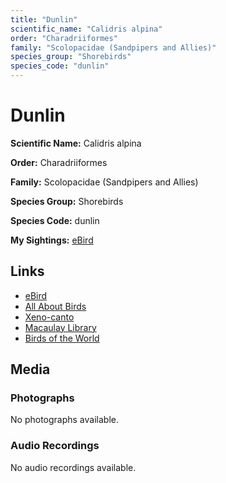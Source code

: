 ```yaml
---
title: "Dunlin"
scientific_name: "Calidris alpina"
order: "Charadriiformes"
family: "Scolopacidae (Sandpipers and Allies)"
species_group: "Shorebirds"
species_code: "dunlin"
---
```


# Dunlin

**Scientific Name:** Calidris alpina

**Order:** Charadriiformes

**Family:** Scolopacidae (Sandpipers and Allies)

**Species Group:** Shorebirds

**Species Code:** dunlin

**My Sightings:** [eBird](https://ebird.org/lifelist?r=world&time=life&spp=dunlin)

## Links
* [eBird](https://ebird.org/species/dunlin) 
* [All About Birds](https://www.allaboutbirds.org/guide/dunlin) 
* [Xeno-canto](https://www.xeno-canto.org/species/dunlin) 
* [Macaulay Library](https://search.macaulaylibrary.org/catalog?taxonCode=dunlin&sort=rating_rank_desc)
* [Birds of the World](https://birdsoftheworld.org/bow/species/dunlin)

## Media
### Photographs
No photographs available.

### Audio Recordings
No audio recordings available.
